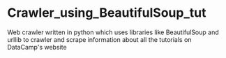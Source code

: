 # Crawler_using_BeautifulSoup_tut
 Web crawler written in python which uses libraries like BeautifulSoup and urllib to crawler and scrape information about all the tutorials on DataCamp's website
